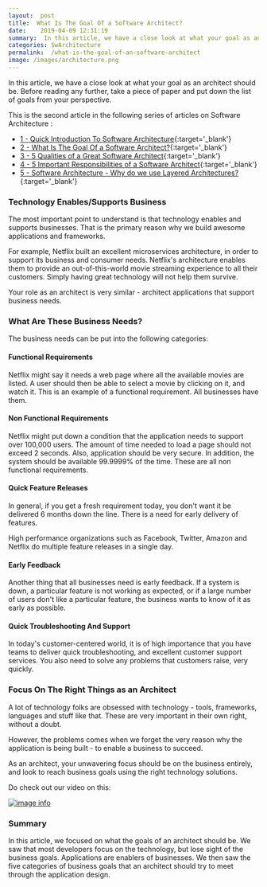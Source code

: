 ```yaml
---
layout:  post
title:  What Is The Goal Of a Software Architect?
date:    2019-04-09 12:31:19
summary:  In this article, we have a close look at what your goal as an architect should be. Before reading any further, take a piece of paper and put down the list of goals from your perspective. 
categories: SwArchitecture
permalink:  /what-is-the-goal-of-an-software-architect
image: /images/architecture.png
---
```


In this article, we have a close look at what your goal as an architect should be. Before reading any further, take a piece of paper and put down the list of goals from your perspective.



This is the second article in the following series of articles on Software Architecture :
- [1 - Quick Introduction To Software Architecture](/introduction-to-software-architecture){:target='_blank'}
- [2 - What Is The Goal Of a Software Architect?](/what-is-the-goal-of-an-software-architect){:target='_blank'}
- [3 - 5 Qualities of a Great Software Architect](/five-important-qualities-of-a-software-architect){:target='_blank'}
- [4 - 5 Important Responsibilities of a Software Architect](/five-important-responsibilities-of-a-software-architect){:target='_blank'}
- [5 - Software Architecture - Why do we use Layered Architectures?](/software-architecture-why-should-we-use-layered-architecture){:target='_blank'}


### Technology Enables/Supports Business

The most important point to understand is that technology enables and supports businesses. That is the primary reason why we build awesome applications and frameworks. 

For example, Netflix built an excellent microservices architecture, in order to support its business and consumer needs. Netflix's architecture enables them to provide an out-of-this-world movie streaming experience to all their customers. Simply having great technology will not help them survive. 

Your role as an architect is very similar - architect applications that support business needs. 

### What Are These Business Needs?

The business needs can be put into the following categories:

#### Functional Requirements

Netflix might say it needs a web page where all the available movies are listed. A user should then be able to select a movie by clicking on it, and watch it. This is an example of a functional requirement. All businesses have them.

#### Non Functional Requirements

Netflix might put down a condition that the application needs to support over 100,000 users. The amount of time needed to load a page should not exceed 2 seconds. Also, application should be very secure. In addition, the system should be available 99.9999% of the time. These are all non functional requirements.

#### Quick Feature Releases

In general, if you get a fresh requirement today, you don't want it be delivered 6 months down the line. There is a need for early delivery of features. 

High performance organizations such as Facebook, Twitter, Amazon and Netflix do multiple feature releases in a single day. 

#### Early Feedback

Another thing that all businesses need is early feedback. If a system is down, a particular feature is not working as expected, or if a large number of users don't like a particular feature, the business wants to know of it as early as possible. 

#### Quick Troubleshooting And Support   

In today's customer-centered world, it is of high importance that you have teams to deliver quick troubleshooting, and excellent customer support services. You also need to solve any problems that customers raise, very quickly.

### Focus On The Right Things as an Architect

A lot of technology folks are obsessed with technology - tools, frameworks, languages and stuff like that. These are very important in their own right, without a doubt. 

However, the problems comes when we forget the very reason why the application is being built - to enable a business to succeed. 

As an architect, your unwavering focus should be on the business entirely, and look to reach business goals using the right technology solutions.

Do check out our video on this:

[![image info](/images/Capture-042-01.png)](https://www.youtube.com/watch?v=kpGG-GxM2DA)

### Summary

In this article, we focused on what the goals of an architect should be. We saw that most developers focus on the technology, but lose sight of the business goals. Applications are enablers of businesses. We then saw the five categories of business goals that an architect should try to meet through the application design.


